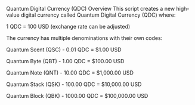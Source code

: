 Quantum Digital Currency (QDC) Overview
This script creates a new high-value digital currency called Quantum Digital Currency (QDC) where:

1 QDC = 100 USD (exchange rate can be adjusted)

The currency has multiple denominations with their own codes:

Quantum Scent (QSC) - 0.01 QDC = $1.00 USD

Quantum Byte (QBT) - 1.00 QDC = $100.00 USD

Quantum Note (QNT) - 10.00 QDC = $1,000.00 USD

Quantum Stack (QSK) - 100.00 QDC = $10,000.00 USD

Quantum Block (QBK) - 1000.00 QDC = $100,000.00 USD
